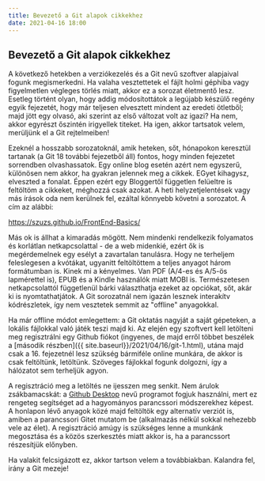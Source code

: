 ```yaml
---
title: Bevezető a Git alapok cikkekhez
date: 2021-04-16 18:00
---
```


## Bevezető a Git alapok cikkekhez

A következő hetekben a verziókezelés és a Git nevű szoftver alapjaival fogunk megismerkedni. Ha valaha vesztettetek el fájlt holmi géphiba vagy figyelmetlen végleges törlés miatt, akkor ez a sorozat életmentő lesz. Esetleg történt olyan, hogy addig módosítottátok a legújabb készülő regény egyik fejezetét, hogy már teljesen elvesztett mindent az eredeti ötletből; majd jött egy olvasó, aki szerint az első változat volt az igazi? Ha nem, akkor egyrészt őszintén irigyellek titeket. Ha igen, akkor tartsatok velem, merüljünk el a Git rejtelmeiben!

Ezeknél a hosszabb sorozatoknál, amik heteken, sőt, hónapokon keresztül tartanak (a Git 18 további fejezetből áll) fontos, hogy minden fejezetet sorrendben olvashassatok. Egy online blog esetén azért nem egyszerű, különösen nem akkor, ha gyakran jelennek meg a cikkek. EGyet kihagysz, elveszted a fonalat. Éppen ezért egy Bloggertől független felüeltre is feltöltöm a cikkeket, méghozzá csak azokat. A heti helyzetjelentések vagy más írások oda nem kerülnek fel, ezáltal könnyebb követni a sorozatot. A cím az alábbi:

https://szuzs.github.io/FrontEnd-Basics/

Más ok is állhat a kimaradás mögött. Nem mindenki rendelkezik folyamatos és korlátlan netkapcsolattal - de a web midenkié, ezért ők is megérdemelnek egy esélyt a zavartalan tanulásra. Hogy ne terheljem feleslegesen a kvótákat, ugyanitt feltöltöttem a teljes anyagot három formátumban is. Kinek mi a kényelmes. Van PDF (A/4-es és A/5-ös lapmérettel is), EPUB és a Kindle használók miatt MOBI is. Természetesen netkapcsolattól függetlenül bárki választhatja ezeket az opciókat, sőt, akár ki is nyomtathatjátok. A Git sorozatnál nem igazán lesznek interakítv kódrészletek, így nem vesztetek semmit az "offline" anyagokkal.

Ha már offline módot emlegettem: a Git oktatás nagyját a saját gépeteken, a lokális fájlokkal való játék teszi majd ki. Az elején egy szoftvert kell letölteni meg regisztrálni egy Github fiókot (ingyenes, de majd erről többet beszélek a [második részben]({{ site.baseurl}}/2021/04/16/git-1.html), utána majd csak a 16. fejezetnél lesz szükség bármiféle online munkára, de akkor is csak feltöltünk, letöltünk. Szöveges fájlokkal fogunk dolgozni, így a hálózatot sem terheljük agyon.

A regisztráció meg a letöltés ne ijesszen meg senkit. Nem árulok zsákbamacskát: a [Github Desktop](https://desktop.github.com/) nevű programot fogjuk használni, mert ez rengeteg segítséget ad a hagyományos parancssori módszerekhez képest. A honlapon lévő anyagok közé majd feltöltök egy alternatív verziót is, amiben a parancssori Gitet mutatom be (alkalmazás nélkül sokkal nehezebb vele az élet). A regisztráció amúgy is szükséges lenne a munkánk megosztása és a közös szerkesztés miatt akkor is, ha a parancssort részesítjük előnyben.

Ha valakit felcsigázott ez, akkor tartson velem a továbbiakban. Kalandra fel, irány a Git mezeje!